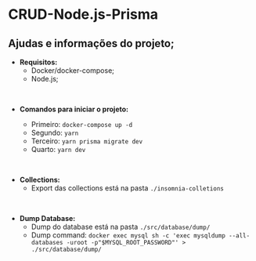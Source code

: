 # CRUD-Node.js-Prisma

## Ajudas e informações do projeto;

- **Requisitos:**
  - Docker/docker-compose;
  - Node.js;

<br/>

- **Comandos para iniciar o projeto:**

  - Primeiro: `docker-compose up -d`
  - Segundo: `yarn`
  - Terceiro: `yarn prisma migrate dev`
  - Quarto: `yarn dev`

<br/>

- **Collections:**
  - Export das collections está na pasta `./insomnia-colletions`

<br/>

- **Dump Database:**
  - Dump do database está na pasta `./src/database/dump/`
  - Dump command: `docker exec mysql sh -c 'exec mysqldump --all-databases -uroot -p"$MYSQL_ROOT_PASSWORD"' > ./src/database/dump/`
